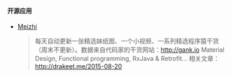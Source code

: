 #### 开源应用

* [Meizhi][]

  > 每天自动更新一张精选妹纸图、一个小视频、一系列精选程序猿干货（周末不更新）。数据来自代码家的干货网站：http://gank.io
  > Material Design, Functional programming, RxJava & Retrofit...
  > 相关文章：http://drakeet.me/2015-08-20

   [Meizhi]: https://github.com/drakeet/Meizhi
